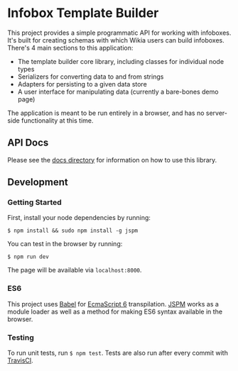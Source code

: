 # Infobox Template Builder

This project provides a simple programmatic API for working with infoboxes. It's built for creating schemas with which Wikia users can build infoboxes. There's 4 main sections to this application: 

* The template builder core library, including classes for individual node types
* Serializers for converting data to and from strings
* Adapters for persisting to a given data store
* A user interface for manipulating data (currently a bare-bones demo page)

The application is meant to be run entirely in a browser, and has no server-side functionality at this time. 

## API Docs
Please see the [docs directory](docs) for information on how to use this library. 

## Development
### Getting Started
First, install your node dependencies by running:

`$ npm install && sudo npm install -g jspm`

You can test in the browser by running:

`$ npm run dev`

The page will be available via `localhost:8000`.

### ES6
This project uses [Babel](https://babeljs.io/) for [EcmaScript 6](https://babeljs.io/docs/learn-es2015/) transpilation. [JSPM](http://jspm.io/) works as a module loader as well as a method for making ES6 syntax available in the browser.

### Testing
To run unit tests, run `$ npm test`. Tests are also run after every commit with [TravisCI](https://travis-ci.org/profile/Wikia).

